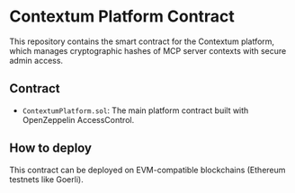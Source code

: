 # Contextum Platform Contract

This repository contains the smart contract for the Contextum platform,
which manages cryptographic hashes of MCP server contexts with secure admin access.

## Contract

- `ContextumPlatform.sol`: The main platform contract built with OpenZeppelin AccessControl.

## How to deploy

This contract can be deployed on EVM-compatible blockchains (Ethereum testnets like Goerli).

